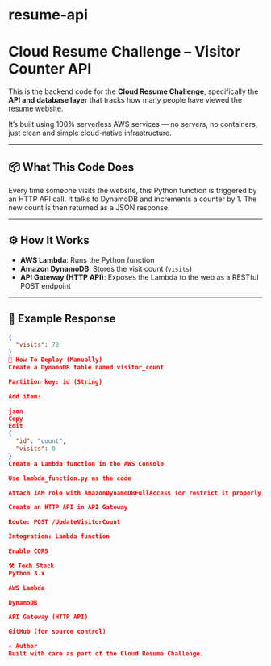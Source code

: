 # resume-api
# Cloud Resume Challenge – Visitor Counter API

This is the backend code for the **Cloud Resume Challenge**, specifically the **API and database layer** that tracks how many people have viewed the resume website.

It’s built using 100% serverless AWS services — no servers, no containers, just clean and simple cloud-native infrastructure.

---

## 📦 What This Code Does

Every time someone visits the website, this Python function is triggered by an HTTP API call. It talks to DynamoDB and increments a counter by 1. The new count is then returned as a JSON response.

---

## ⚙️ How It Works

- **AWS Lambda**: Runs the Python function
- **Amazon DynamoDB**: Stores the visit count (`visits`)
- **API Gateway (HTTP API)**: Exposes the Lambda to the web as a RESTful POST endpoint

---

## 🧪 Example Response

```json
{
  "visits": 78
}
🚀 How To Deploy (Manually)
Create a DynamoDB table named visitor_count

Partition key: id (String)

Add item:

json
Copy
Edit
{
  "id": "count",
  "visits": 0
}
Create a Lambda function in the AWS Console

Use lambda_function.py as the code

Attach IAM role with AmazonDynamoDBFullAccess (or restrict it properly)

Create an HTTP API in API Gateway

Route: POST /UpdateVisitorCount

Integration: Lambda function

Enable CORS

🛠 Tech Stack
Python 3.x

AWS Lambda

DynamoDB

API Gateway (HTTP API)

GitHub (for source control)

✍️ Author
Built with care as part of the Cloud Resume Challenge.
